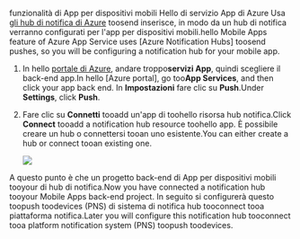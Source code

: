 <span data-ttu-id="70867-101">funzionalità di App per dispositivi mobili Hello di servizio App di Azure Usa [gli hub di notifica di Azure] toosend inserisce, in modo da un hub di notifica verranno configurati per l'app per dispositivi mobili.</span><span class="sxs-lookup"><span data-stu-id="70867-101">hello Mobile Apps feature of Azure App Service uses [Azure Notification Hubs] toosend pushes, so you will be configuring a notification hub for your mobile app.</span></span>

1. <span data-ttu-id="70867-102">In hello [portale di Azure], andare troppo**servizi App**, quindi scegliere il back-end app.</span><span class="sxs-lookup"><span data-stu-id="70867-102">In hello [Azure portal], go too**App Services**, and then click your app back end.</span></span> <span data-ttu-id="70867-103">In **Impostazioni** fare clic su **Push**.</span><span class="sxs-lookup"><span data-stu-id="70867-103">Under **Settings**, click **Push**.</span></span>
2. <span data-ttu-id="70867-104">Fare clic su **Connetti** tooadd un'app di toohello risorsa hub notifica.</span><span class="sxs-lookup"><span data-stu-id="70867-104">Click **Connect** tooadd a notification hub resource toohello app.</span></span> <span data-ttu-id="70867-105">È possibile creare un hub o connettersi tooan uno esistente.</span><span class="sxs-lookup"><span data-stu-id="70867-105">You can either create a hub or connect tooan existing one.</span></span>

    ![](./media/app-service-mobile-create-notification-hub/configure-hub-flow.png)

<span data-ttu-id="70867-106">A questo punto è che un progetto back-end di App per dispositivi mobili tooyour di hub di notifica.</span><span class="sxs-lookup"><span data-stu-id="70867-106">Now you have connected a notification hub tooyour Mobile Apps back-end project.</span></span> <span data-ttu-id="70867-107">In seguito si configurerà questo toopush toodevices (PNS) di sistema di notifica hub tooconnect tooa piattaforma notifica.</span><span class="sxs-lookup"><span data-stu-id="70867-107">Later you will configure this notification hub tooconnect tooa platform notification system (PNS) toopush toodevices.</span></span>

[portale di Azure]: https://portal.azure.com/
[gli hub di notifica di Azure]: https://azure.microsoft.com/en-us/documentation/articles/notification-hubs-push-notification-overview/
